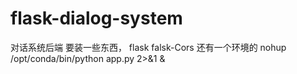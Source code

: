 # flask-dialog-system
对话系统后端
要装一些东西，
flask 
falsk-Cors
还有一个环境的
nohup /opt/conda/bin/python app.py 2>&1 &